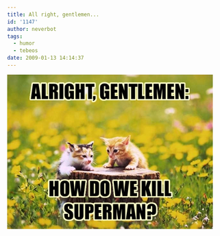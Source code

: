 ```yaml
---
title: All right, gentlemen...
id: '1147'
author: neverbot
tags:
  - humor
  - tebeos
date: 2009-01-13 14:14:37
---
```


![How do we kill Superman?](./all-right-gentlemen/how_do_we_kill_superman.jpg "How do we kill Superman?")

